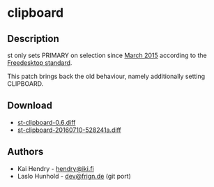 # clipboard

## Description

st only sets PRIMARY on selection since
[March 2015](http://git.suckless.org/st/commit/?id=28259f5750f0dc7f52bbaf8b746ec3dc576a58ee)
according to the
[Freedesktop standard](http://standards.freedesktop.org/clipboards-spec/clipboards-latest.txt).

This patch brings back the old behaviour, namely additionally setting
CLIPBOARD.

## Download

* [st-clipboard-0.6.diff](st-clipboard-0.6.diff)
* [st-clipboard-20160710-528241a.diff](st-clipboard-20160710-528241a.diff)

## Authors

 * Kai Hendry - hendry@iki.fi
 * Laslo Hunhold - dev@frign.de (git port)
